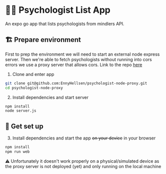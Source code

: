 # 🧑‍⚕️ Psychologist List App 

An expo go app that lists psychologists from mindlers API.

## 🏗️ Prepare environment

 First to prep the environment we will need to start an external node express server. Then we're able to fetch psychologists without running into cors errors we use a proxy server that allows cors. Link to the repo [here](https://github.com/EnnyHellsen/psychologist-node-proxy)

1. Clone and enter app

```bash
git clone git@github.com:EnnyHellsen/psychologist-node-proxy.git
cd psychologist-node-proxy
```

2. Install dependencies and start server

```bash
npm install
node server.js
```

## 📱 Get set up

3. Install dependencies and start the app <s>on your device</s> in your browser

```bash
npm install
npm run web
```

⚠️ Unfortunately it doesn't work properly on a physical/simulated device as the proxy server is not deployed (yet) and only running on the local machine